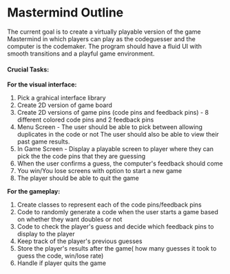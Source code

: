 # **Mastermind Outline**

The current goal is to create a virtually playable version of the game Mastermind 
in which players can play as the codeguesser and the computer is the codemaker.  The 
program should have a fluid UI with smooth transitions and a playful game environment.  


#### Crucial Tasks:
**For the visual interface:**
1) Pick a grahical interface library
2) Create 2D version of game board
3) Create 2D versions of game pins (code pins and feedback pins) - 8 different colored code pins and 2 feedback pins
4) Menu Screen - The user should be able to pick between allowing duplicates in the code or not
The user should also be able to view their past game results.  
5) In Game Screen - Display a playable screen to player where they can pick the the code pins that they are guessing
6) When the user confirms a guess, the computer's feedback should come
7) You win/You lose screens with option to start a new game
8) The player should be able to quit the game


**For the gameplay:** 
1) Create classes to represent each of the code pins/feedback pins
2) Code to randomly generate a code when the user starts a game based on whether they want doubles or not
3) Code to check the player's guess and decide which feedback pins to display to the player
4) Keep track of the player's previous guesses
5) Store the player's results after the game( how many guesses it took to guess the code, win/lose rate)
6) Handle if player quits the game

